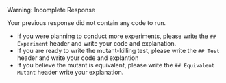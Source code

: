 Warning: Incomplete Response

Your previous response did not contain any code to run.
- If you were planning to conduct more experiments, please write the `## Experiment` header and write your code and explanation.
- If you are ready to write the mutant-killing test, please write the `## Test` header and write your code and explantion
- If you believe the mutant is equivalent, please write the `## Equivalent Mutant` header write your explanation.
